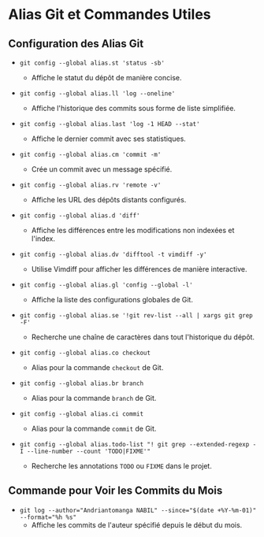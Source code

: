 # Alias Git et Commandes Utiles

## Configuration des Alias Git

- `git config --global alias.st 'status -sb'`
  - Affiche le statut du dépôt de manière concise.

- `git config --global alias.ll 'log --oneline'`
  - Affiche l'historique des commits sous forme de liste simplifiée.

- `git config --global alias.last 'log -1 HEAD --stat'`
  - Affiche le dernier commit avec ses statistiques.

- `git config --global alias.cm 'commit -m'`
  - Crée un commit avec un message spécifié.

- `git config --global alias.rv 'remote -v'`
  - Affiche les URL des dépôts distants configurés.

- `git config --global alias.d 'diff'`
  - Affiche les différences entre les modifications non indexées et l'index.

- `git config --global alias.dv 'difftool -t vimdiff -y'`
  - Utilise Vimdiff pour afficher les différences de manière interactive.

- `git config --global alias.gl 'config --global -l'`
  - Affiche la liste des configurations globales de Git.

- `git config --global alias.se '!git rev-list --all | xargs git grep -F'`
  - Recherche une chaîne de caractères dans tout l'historique du dépôt.

- `git config --global alias.co checkout`
  - Alias pour la commande `checkout` de Git.

- `git config --global alias.br branch`
  - Alias pour la commande `branch` de Git.

- `git config --global alias.ci commit`
  - Alias pour la commande `commit` de Git.

- `git config --global alias.todo-list "! git grep --extended-regexp -I --line-number --count 'TODO|FIXME'"`
  - Recherche les annotations `TODO` ou `FIXME` dans le projet.

## Commande pour Voir les Commits du Mois

- `git log --author="Andriantomanga NABIL" --since="$(date +%Y-%m-01)" --format="%h %s"`
  - Affiche les commits de l'auteur spécifié depuis le début du mois.
